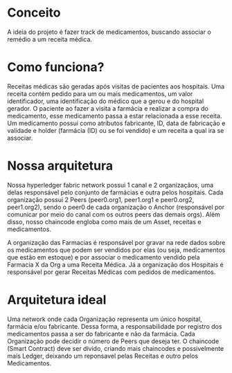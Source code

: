 # Conceito
A ideia do projeto é fazer track de medicamentos, buscando associar o remédio a um receita médica.

# Como funciona?
Receitas médicas são geradas após visitas de pacientes aos hospitais. Uma receita contém pedido para um ou mais medicamentos, um valor identificador, uma identificação do médico que a gerou e do hospital gerador. O paciente ao fazer a visita a farmácia e realizar a compra do medicamento, esse medicamento passa a estar relacionada a esse receita. Um medicamento possui como atributos fabricante, ID, data de fabricação e validade e holder (farmácia (ID) ou se foi vendido) e um receita a qual ira se associar.

# Nossa arquitetura
Nossa hyperledger fabric network possui 1 canal e 2 organizaçãos, uma delas responsável pelo conjunto de farmácias e outra pelos hospitais. Cada organização possui 2 Peers (peer0.org1, peer1.org1 e peer0.org2, peer1.org2), sendo o peer0 de cada organização o Anchor (responsável por comunicar por meio do canal com os outros peers das demais orgs). Além disso, nosso chaincode engloba como mais de um Asset, receitas e medicamentos.

A organização das Farmacias é responsável por gravar na rede dados sobre os medicamentos que podem ser vendidos por elas (ou seja, medicamentos que estão em estoque) e por associar o medicamento vendido pela Farmacia X da Org a uma Receita Médica. Já a organização dos Hospitais é responsável por gerar Receitas Médicas com pedidos de medicamentos.

# Arquitetura ideal
Uma network onde cada Organização representa um único hospital, farmácia e/ou fabricante. Dessa forma, a responsabilidade por registro dos medicamentos passa a ser do fabricante e não da farmácia. Cada Organização pode decidir o número de Peers que deseja ter. O chaincode (Smart Contract) deve ser divido, criando mais chaincodes e possivelmente mais Ledger, deixando um reponsavel pelas Receitas e outro pelos Medicamentos.